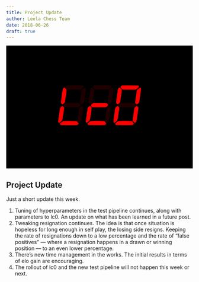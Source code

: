 ```yaml
---
title: Project Update
author: Leela Chess Team
date: 2018-06-26
draft: true
---
```

![logo](https://raw.githubusercontent.com/dkappe/dkappe.github.io/master/public/images/logo.png)

## Project Update

Just a short update this week.

1. Tuning of hyperparameters in the test pipeline continues, along with parameters to lc0. An update on what has been learned in a future post.
2. Tweaking resignation continues. The idea is that once situation is hopeless for long enough in self play, the losing side resigns. Keeping the rate of resignations down to a low percentage and the rate of “false positives” — where a resignation happens in a drawn or winning position — to an even lower percentage.
3. There’s new time management in the works. The initial results in terms of elo gain are encouraging.
4. The rollout of lc0 and the new test pipeline will not happen this week or next.

